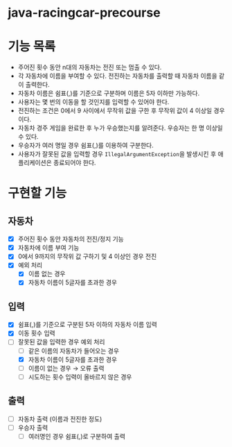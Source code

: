 # java-racingcar-precourse

# 기능 목록

- 주어진 횟수 동안 n대의 자동차는 전진 또는 멈출 수 있다.
- 각 자동차에 이름을 부여할 수 있다. 전진하는 자동차를 출력할 때 자동차 이름을 같이 출력한다.
- 자동차 이름은 쉼표(,)를 기준으로 구분하며 이름은 5자 이하만 가능하다.
- 사용자는 몇 번의 이동을 할 것인지를 입력할 수 있어야 한다.
- 전진하는 조건은 0에서 9 사이에서 무작위 값을 구한 후 무작위 값이 4 이상일 경우이다.
- 자동차 경주 게임을 완료한 후 누가 우승했는지를 알려준다. 우승자는 한 명 이상일 수 있다.
- 우승자가 여러 명일 경우 쉼표(,)를 이용하여 구분한다.
- 사용자가 잘못된 값을 입력할 경우 `IllegalArgumentException`을 발생시킨 후 애플리케이션은 종료되어야 한다.

# 구현할 기능

## 자동차

- [x]  주어진 횟수 동안 자동차의 전진/정지 기능
- [x]  자동차에 이름 부여 기능
- [x]  0에서 9까지의 무작위 값 구하기 및 4 이상인 경우 전진
- [x]  예외 처리
    - [x]  이름 없는 경우
    - [x]  자동차 이름이 5글자를 초과한 경우

## 입력

- [x]  쉼표(,)를 기준으로 구분된 5자 이하의 자동차 이름 입력
- [x]  이동 횟수 입력
- [ ]  잘못된 값을 입력한 경우 예외 처리
    - [ ]  같은 이름의 자동차가 들어오는 경우
    - [x]  자동차 이름이 5글자를 초과한 경우
    - [ ]  이름이 없는 경우 → 오류 출력
    - [ ]  시도하는 횟수 입력이 올바르지 않은 경우

## 출력

- [ ]  자동차 출력 (이름과 전진한 정도)
- [ ]  우승자 출력
    - [ ]  여러명인 경우 쉼표(,)로 구분하여 출력